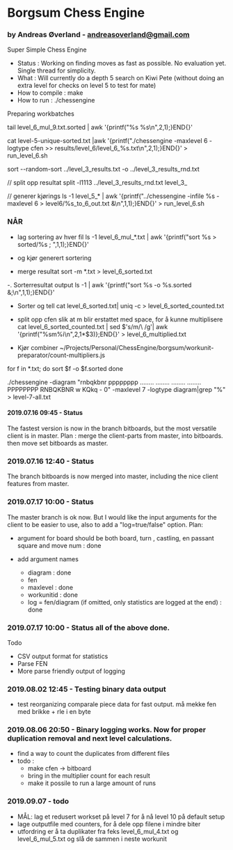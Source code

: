 # Borgsum Chess Engine
### by Andreas Øverland - andreasoverland@gmail.com



Super Simple Chess Engine

- Status : Working on finding moves as fast as possible. No evaluation yet. Single thread for simplicity.
- What : Will currently do a depth 5 search on Kiwi Pete (without doing an extra level for checks on level 5 to test for mate)
- How to compile : make
- How to run : ./chessengine

Preparing workbatches

tail level_6_mul_9.txt.sorted | awk '{printf("%s %s\n",$2,$1);}END{}'

cat level-5-unique-sorted.txt |awk '{printf("./chessengine -maxlevel 6 -logtype cfen >> results/level_6/level_6_%s.txt\n",$2,$1);}END{}' > run_level_6.sh

sort --random-sort ../level_3_results.txt -o ../level_3_results_rnd.txt

// split opp resultat
split -l1113  ../level_3_results_rnd.txt level_3_

// generer kjørings
ls -1 level_5_* | awk '{printf("../chessengine -infile %s -maxlevel 6 > level6/%s_to_6_out.txt &\n",$1,$1);}END{}' > run_level_6.sh

### NÅR
- lag sortering av hver fil
ls -1 level_6_mul_*.txt | awk '{printf("sort %s > sorted/%s ; ",$1,$1);}END{}'
- og kjør generert sortering

- merge resultat
sort -m *.txt > level_6_sorted.txt

-. Sorterresultat output
ls -1 | awk '{printf("sort %s -o %s.sorted &;\n",$1,$1);}END{}'

- Sorter og tell
cat level_6_sorted.txt| uniq -c > level_6_sorted_counted.txt

- split opp cfen slik at m blir erstattet med space, for å kunne multiplisere
cat level_6_sorted_counted.txt | sed $'s/m/\ /g'| awk '{printf("%sm%i\n",$2,$1*$3)};END{}' > level_6_multiplied.txt

- Kjør combiner
 ~/Projects/Personal/ChessEngine/borgsum/workunit-preparator/count-multipliers.js

for f in *.txt; do
sort $f -o $f.sorted
done


./chessengine -diagram "rnbqkbnr pppppppp ........ ........ ........ ........ PPPPPPPP RNBQKBNR w KQkq - 0" -maxlevel 7 -logtype diagram|grep "%" > level-7-all.txt


#### 2019.07.16 09:45 - Status
The fastest version is now in the branch bitboards, but the most versatile client is in master.
Plan : merge the client-parts from master, into bitboards. then move set bitboards as master.

### 2019.07.16 12:40 - Status
The branch bitboards is now merged into master, including the nice client features from master.

### 2019.07.17 10:00 - Status
The master branch is ok now. But I would like the input arguments for the client to be easier to use, also to add a "log=true/false" option.
Plan:
- argument for board should be both board, turn , castling, en passant square and move num : done
		  
- add argument names
  - diagram : done
  - fen
  - maxlevel : done
  - workunitid : done
  - log = fen/diagram (if omitted, only statistics are logged at the end) : done
 

### 2019.07.17 10:00 - Status all of the above done.


Todo
- CSV output format for statistics
- Parse FEN
- More parse friendly output of logging

### 2019.08.02 12:45 - Testing binary data output
- test reorganizing comparale piece data for fast output. må mekke fen med brikke + rle i en byte

### 2019.08.06 20:50 - Binary logging works. Now for proper duplication removal and next level calculations.
- find a way to count the duplicates from different files
 - todo :
   - make cfen -> bitboard
   - bring in the multiplier count for each result
   - make it possile to run a large amount of runs



### 2019.09.07 - todo
- MÅL: lag et redusert workset på level 7 for å nå level 10 på default setup
- lage outputfile med counters, for å dele opp filene i mindre biter
- utfordring er å ta duplikater fra feks level_6_mul_4.txt og level_6_mul_5.txt og slå de sammen i neste workunit
